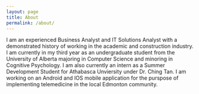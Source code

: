 ```yaml
---
layout: page
title: About
permalink: /about/
---
```



I am an experienced Business Analyst and IT Solutions Analyst with a demonstrated history of working in the academic and construction industry. I am currently in my third year as an undergraduate student from the University of Alberta majoring in Computer Science and minoring in Cognitive Psychology. I am also currently an intern as a Summer Development Student for Athabasca Unviersity under Dr. Ching Tan. I am working on an Android and IOS mobile application for the purspose of implementing telemedicine in the local Edmonton community. 
